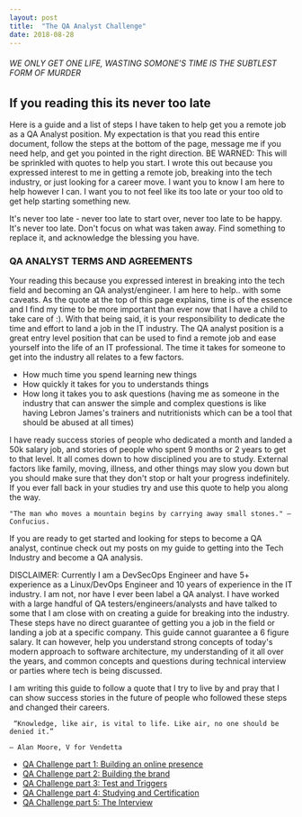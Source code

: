```yaml
---
layout: post
title:  "The QA Analyst Challenge" 
date: 2018-08-28 
--- 
```



###### WE ONLY GET ONE LIFE, WASTING SOMONE'S TIME IS THE SUBTLEST FORM OF MURDER 

## If you reading this its never too late
Here is a guide and a list of steps I have taken to help get you a remote job as a QA Analyst position. My expectation is that you read this entire document, follow the steps at the bottom of the page, message me if you need help, and get you pointed in the right direction. BE WARNED: This will be sprinkled with quotes to help you start. I wrote this out because you expressed interest to me in getting a remote job, breaking into the tech industry, or just looking for a career move. I want you to know I am here to help however I can. I want you to not feel like its too late or your too old to get help starting something new.

It's never too late - never too late to start over, never too late to be happy. It's never too late. Don't focus on what was taken away. Find something to replace it, and acknowledge the blessing you have.

### QA ANALYST TERMS AND AGREEMENTS 
Your reading this because you expressed interest in breaking into the tech field and becoming an QA analyst/engineer. I am here to help.. with some caveats. 
As the quote at the top of this page explains, time is of the essence and I find my time to be more important than ever now that I have a child to take care of :). 
With that being said, it is your responsibility to dedicate the time and effort to land a job in the IT industry. The QA analyst position is a great entry level position that can be used to find a remote job and ease yourself into the life of an IT professional. The time it takes for someone to get into the industry all relates to a few factors. 
* How much time you spend learning new things 
* How quickly it takes for you to understands things 
* How long it takes you to ask questions (having me as someone in the industry that can answer the simple and complex questions is like having Lebron James's trainers and nutritionists which can be a tool that should be abused at all times)

I have ready success stories of people who dedicated a month and landed a 50k salary job, and stories of people who spent 9 months or 2 years to get to that level. It all comes down to how disciplined you are to study. External factors like family, moving, illness, and other things may slow you down but you should make sure that they don't stop or halt your progress indefinitely. If you ever fall back in your studies try and use this quote to help you along the way. 

```
"The man who moves a mountain begins by carrying away small stones." —Confucius.
```

If you are ready to get started and looking for steps to become a QA analyst, continue check out my posts on my guide to getting into the Tech Industry and become a QA analysis.  

DISCLAIMER: Currently I am a DevSecOps Engineer and have 5+ experience as a Linux/DevOps Engineer and 10 years of experience in the IT industry. I am not, nor have I ever been label a QA analyst. I have worked with a large handful of QA testers/engineers/analysts and have talked to some that I am close with on creating a guide for breaking into the industry. These steps have no direct guarantee of getting you a job in the field or landing a job at a specific company. This guide cannot guarantee a 6 figure salary. It can however, help you understand strong concepts of today's modern approach to software architecture, my understanding of it all over the years, and common concepts and questions during technical interview or parties where tech is being discussed. 

I am writing this guide to follow a quote that I try to live by and pray that I can show success stories in the future of people who followed these steps and changed their careers. 


```
 “Knowledge, like air, is vital to life. Like air, no one should be denied it.”

― Alan Moore, V for Vendetta 

```

* [QA Challenge part 1: Building an online presence](https://meralus.com/qa-analyst-challenge/)
* [QA Challenge part 2: Building the brand](https://meralus.com/qa-analyst-challenge-part-2/)
* [QA Challenge part 3: Test and Triggers](https://meralus.com/qa-analyst-challenge-part-3/)
* [QA Challenge part 4: Studying and Certification](https://meralus.com/qa-analyst-challenge-part-4/) 
* [QA Challenge part 5: The Interview ](https://meralus.com/qa-analyst-challenge-part-5/)